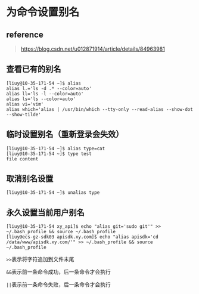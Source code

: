 # 为命令设置别名

## reference

> https://blog.csdn.net/u012871914/article/details/84963981

## 查看已有的别名

```
[liuy@10-35-171-54 ~]$ alias
alias l.='ls -d .* --color=auto'
alias ll='ls -l --color=auto'
alias ls='ls --color=auto'
alias vi='vim'
alias which='alias | /usr/bin/which --tty-only --read-alias --show-dot --show-tilde'
```

## 临时设置别名（重新登录会失效）

```
[liuy@10-35-171-54 ~]$ alias type=cat
[liuy@10-35-171-54 ~]$ type test 
file content
```

## 取消别名设置

```
[liuy@10-35-171-54 ~]$ unalias type
```

## 永久设置当前用户别名

```
[liuy@10-35-171-54 xy_api]$ echo "alias git='sudo git'" >> ~/.bash_profile && source ~/.bash_profile
[liuy@ecs-gz-sdk03 apisdk.xy.com]$ echo "alias apisdk='cd /data/www/apisdk.xy.com/'" >> ~/.bash_profile && source ~/.bash_profile
```

`>>`表示将字符追加到文件末尾

`&&`表示前一条命令成功，后一条命令才会执行

`||`表示前一条命令失败，后一条命令才会执行